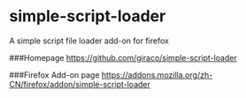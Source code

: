 simple-script-loader
====================

A simple script file loader add-on for firefox

###Homepage
https://github.com/giraco/simple-script-loader

###Firefox Add-on page
https://addons.mozilla.org/zh-CN/firefox/addon/simple-script-loader
